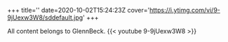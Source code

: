 +++
title=''
date=2020-10-02T15:24:23Z
cover='https://i.ytimg.com/vi/9-9jUexw3W8/sddefault.jpg'
+++

All content belongs to GlennBeck.
{{< youtube 9-9jUexw3W8 >}}
